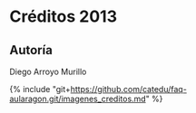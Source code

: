 
# Créditos 2013

## Autoría

Diego Arroyo Murillo

{% include "git+https://github.com/catedu/faq-aularagon.git/imagenes_creditos.md" %}